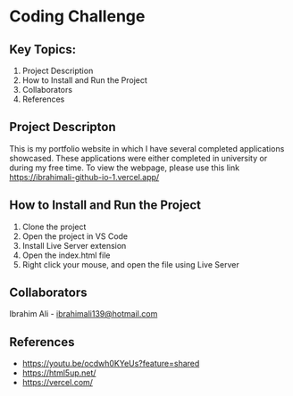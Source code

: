 # Coding Challenge

## Key Topics:
1. Project Description  
2. How to Install and Run the Project
3. Collaborators
4. References

## Project Descripton
This is my portfolio website in which I have several completed applications showcased. These applications were either completed in university or during my free time. To view the webpage, please use this link https://ibrahimali-github-io-1.vercel.app/

## How to Install and Run the Project
1. Clone the project
2. Open the project in VS Code
3. Install Live Server extension
4. Open the index.html file
5. Right click your mouse, and open the file using Live Server

## Collaborators  
Ibrahim Ali - ibrahimali139@hotmail.com  

## References
- https://youtu.be/ocdwh0KYeUs?feature=shared
- https://html5up.net/
- https://vercel.com/

